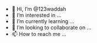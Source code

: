 - 👋 Hi, I’m @123waddah
- 👀 I’m interested in ...
- 🌱 I’m currently learning ...
- 💞️ I’m looking to collaborate on ...
- 📫 How to reach me ...

<!---
123waddah/123waddah is a ✨ special ✨ repository because its `README.md` (this file) appears on your GitHub profile.
You can click the Preview link to take a look at your changes.
--->
